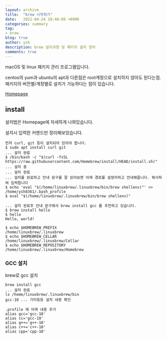 ```yaml
---
layout: archive
title:  "brew 시작하기"
date:   2021-04-24 18:46:09 +0900
categories: summary
tag:
- brew
blog: true
author: ysh
description: brew 설치과정 및 패키지 설치 정리
comments: true
---
```

macOS 및 linux 패키지 관리 프로그램입니다.   

centos의 yum과 ubuntu의 apt과 다른점은 root계정으로 설치하지 않아도 된다는점.  패키지의 버전별/계정별로 설치가 가능하다는 점이 있습니다.



[Homepage](https://brew.sh/index_ko)



## install

설치법은 Homepage에 자세하게 나와있습니다.

설치시 입력한 커맨드만 정리해보았습니다. 



```
먼저 curl, git 등이 설치되어 있어야 합니다. 
$ sudo apt install curl git
... 설치 완료
$ /bin/bash -c "$(curl -fsSL https://raw.githubusercontent.com/Homebrew/install/HEAD/install.sh)"
... 설치 중
... 설치 완료
... 설치를 완료하고 안내 문구를 잘 읽어보면 아래 경로를 설정라하고 안내해줍니다. 복사하여 입력합니다
$ echo 'eval "$(/home/linuxbrew/.linuxbrew/bin/brew shellenv)"' >> /home/ysh8361/.bash_profile
$ eval "$(/home/linuxbrew/.linuxbrew/bin/brew shellenv)"

... 설치 완료후 안내 문구에서 brew install gcc 를 추천하고 있습니다.
$ brew install hello
$ hello
Hello, world!

$ echo $HOMEBREW_PREFIX
/home/linuxbrew/.linuxbrew
$ echo $HOMEBREW_CELLAR
/home/linuxbrew/.linuxbrew/Cellar
$ echo $HOMEBREW_REPOSITORY
/home/linuxbrew/.linuxbrew/Homebrew
```

### GCC 설치

brew로 gcc 설치

```
brew install gcc
... 설치 완료
ls /home/linuxbrew/.linuxbrew/bin
gcc-10 ... 기타등등 설치 내용 확인

.profile 에 아래 내용 추가
alias gcc='gcc-10'
alias cc='gcc-10'
alias g++='g++-10'
alias c++='c++-10'
alias cpp='cpp-10'
```



### 



```

```



